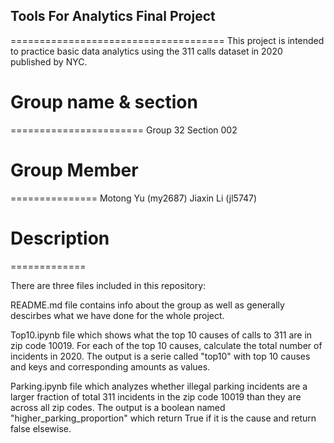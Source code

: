 ## Tools For Analytics Final Project
=====================================
This project is intended to practice basic data analytics using the 311 calls dataset in 2020 published by NYC. 

# Group name & section
=======================
Group 32 
Section 002

# Group Member
===============
Motong Yu (my2687)
Jiaxin Li (jl5747)

# Description
=============

There are three files included in this repository:

README.md file contains info about the group as well as generally descirbes what we have done for the whole project.

Top10.ipynb file which shows what the top 10 causes of calls to 311 are in zip code 10019. For each of the top 10 causes, calculate the total number of incidents in 2020. The output is a serie called "top10" with top 10 causes and keys and corresponding amounts as values. 

Parking.ipynb file which analyzes whether illegal parking incidents are a larger fraction of total 311 incidents in the zip code 10019 than they are across all zip codes. The output is a boolean named "higher_parking_proportion" which return True if it is the cause and return false elsewise. 